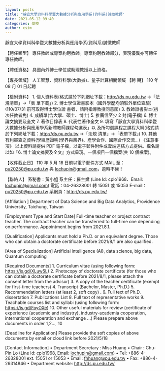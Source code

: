 ```yaml
---
layout: posts
title: "靜宜大學資料科學暨大數據分析與應用學系(資科系)誠徵教師"
date: 2021-05-12 09:40
categories: 學校
author: csim
---
```


靜宜大學資料科學暨大數據分析與應用學系(資科系)誠徵教師

【聘任類型】 專任教師或專案約聘教師。專案約聘教師部分，表現優異亦可轉任專任教師。

【聘任資格】 具國內外博士學位或助理教授以上資格。

【專長領域】 人工智慧、資料科學(大數據)、量子計算相關領域 【聘 期】 110 年 08 月 01 日起聘

【檢附資料】 1. 個人資料表(格式請於下列網址下載：http://ds.pu.edu.tw →「法規清單」→「表 單下載」) 2. 博士學位證書影本（國外學歷均須駐外單位查驗）(110/07/31 前可取得博士學位證 書者，請附指導教授同意函) 3. 教師證書影本(初次任教者免) 4. 成績單(含大學、碩士、博士) 5. 推薦信至少 2 封(電子檔) 6. 博士論文摘要及全文 7. 著作目錄表 8. 代表性著作全文 9. 填寫「靜宜大學資料科學暨大數據分析與應用學系新聘教師課程勾選表」以 及所勾選課程之課程大綱(格式請於下列網址下載：http://ds.pu.edu.tw →「法規 清單」→「表單下載」) 10. 其他有利審查之資料(學經歷證明(學界與業界)、產學合作、國際合作交流…) 《注意事項》 以上資料請提供 PDF 電子檔，以電子郵件附件或雲端連結方式提供。檔名請以如『6. 博士論文摘要及全文』方式呈現。一個項目一個檔案(共 10 個檔案)。

【收件截止日】 110 年 5 月 18 日前以電子郵件方式 MAIL 至：pu20250@pu.edu.tw 與 lochupin@gmail.com，逾時不候！

【聯絡人】 系秘書：黃小姐 系主任：羅主斌 (Line Id: cplo1968、Email: lochupin@gmail.com) 電話：04-26328001 轉 15051 或 15053 E-mail：pu20250@pu.edu.tw 系網頁：http://ds.pu.edu.tw/

[Affiliation ] Department of Data Science and Big Data Analytics, Providence University, Taichung, Taiwan

[Employment Type and Start Date] Full-time teacher or project contract teacher. The contract teacher can be transferred to full-time one depending on performance. Appointment begins from 2021.8.1.

[Qualification] Applicants must hold a Ph.D. or an equivalent degree. Those who can obtain a doctorate certificate before 2021/8/1 are also qualified.

[Area of Specialization] Artificial intelligence (AI), data science, big data, Quantum computing

[Required Documents] 1. Curriculum vitae (using following form: https://is.gd/XLuw5L) 2. Photocopy of doctorate certificate (for those who can obtain a doctorate certificate before 2021/8/1, please attach the consent letter from the advisor) 3. A copy of the teacher certificate (exempt for first-time teachers) 4. Transcript (Bachelor, Master, Ph.D.) 5. Recommendation letters (at least 2, soft copy) . 6. Full text of Ph.D. dissertation 7. Publications List 8. Full text of representative works 9. Teachable courses list and syllabi (using following form: https://is.gd/FoyOXe) 10. Other useful materials for review (certificate of experience (academic and industry), industry-academia cooperation, international cooperation and exchange ...)  Please prepare above documents in order 1,2..., 10

 [Deadline for Application] Please provide the soft copies of above documents by email or cloud link before 2021/5/18 

[Contact Information] • Department Secretary : Miss Huang • Chair : Chu-Pin Lo (Line Id: cplo1968, Email: lochupin@gmail.com) • Tel: +886-4-26328001 ext. 15051 or 15053 • Email: fhhuang@pu.edu.tw • Fax: +886-4-26314846 • Department website: http://ds.pu.edu.tw/
